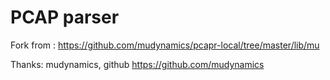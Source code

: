 PCAP parser
=========

Fork from : <https://github.com/mudynamics/pcapr-local/tree/master/lib/mu>

Thanks: mudynamics, github <https://github.com/mudynamics>